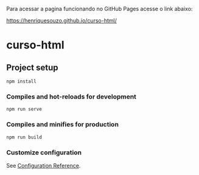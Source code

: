 Para acessar a pagina funcionando no GitHub Pages acesse o link abaixo:

https://henriquesouzo.github.io/curso-html/

# curso-html

## Project setup
```
npm install
```

### Compiles and hot-reloads for development
```
npm run serve
```

### Compiles and minifies for production
```
npm run build
```

### Customize configuration
See [Configuration Reference](https://cli.vuejs.org/config/).
